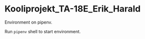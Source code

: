 # Kooliprojekt_TA-18E_Erik_Harald

Environment on pipenv.


Run `pipenv` shell to start environment.
